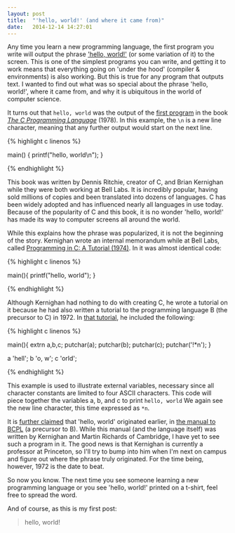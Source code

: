```yaml
---
layout: post
title:  "'hello, world!' (and where it came from)"
date:   2014-12-14 14:27:01
---
```


Any time you learn a new programming language, the first program you write will output the phrase ['hello, world!'](http://en.wikipedia.org/wiki/%22Hello,_world!%22_program) (or some variation of it) to the screen. This is one of the simplest programs you can write, and getting it to work means that everything going on 'under the hood' (compiler & environments) is also working. But this is true for any program that outputs text. I wanted to find out what was so special about the phrase 'hello, world!', where it came from, and why it is ubiquitous in the world of computer science.

It turns out that `hello, world` was the output of the [first program](http://www.extremetech.com/computing/102835-dennis-ritchie-creator-of-c-bids-goodbye-world) in the book *[The C Programming Language](http://www.amazon.com/Programming-Language-Brian-W-Kernighan/dp/0131101633/)* (1978). In this example, the `\n` is a new line character, meaning that any further output would start on the next line.

{% highlight c linenos %}

main()
{
	printf("hello, world\n");
}

{% endhighlight %}


This book was written by Dennis Ritchie, creator of C, and Brian Kernighan while they were both working at Bell Labs. It is incredibly popular, having sold millions of copies and been translated into dozens of languages. C has been widely adopted and has influenced nearly all languages in use today. Because of the popularity of C and this book, it is no wonder 'hello, world!' has made its way to computer screens all around the world.

While this explains how the phrase was popularized, it is not the beginning of the story. Kernighan wrote an internal memorandum while at Bell Labs, called [Programming in C: A Tutorial (1974)](http://cm.bell-labs.com/cm/cs/who/dmr/ctut.pdf). In it was almost identical code:

{% highlight c linenos %}

main(){
	printf("hello, world");
}

{% endhighlight %}

Although Kernighan had nothing to do with creating C, he wrote a tutorial on it because he had also written a tutorial to the programming language B (the precursor to C) in 1972. In [that tutorial](http://cm.bell-labs.com/cm/cs/who/dmr/scbref.pdf), he included the following:

{% highlight c linenos %}

main(){
	extrn a,b,c;
	putchar(a); putchar(b); putchar(c); putchar('!*n');
	}

a 'hell';
b 'o, w';
c 'orld';

{% endhighlight %}

This example is used to illustrate external variables, necessary since all character constants are limited to four ASCII characters. This code will piece together the variables a, b, and c to print `hello, world` We again see the new line character, this time expressed as `*n`.

It is [further claimed](http://stackoverflow.com/questions/602237/where-does-hello-world-come-from) that 'hello, world' originated earlier, in [the manual to BCPL](http://www.fh-jena.de/~kleine/history/languages/Richards-BCPL-ReferenceManual.pdf) (a precursor to B). While this manual (and the language itself) was written by Kernighan and Martin Richards of Cambridge, I have yet to see such a program in it. The good news is that Kernighan is currently a professor at Princeton, so I'll try to bump into him when I'm next on campus and figure out where the phrase truly originated. For the time being, however, 1972 is the date to beat.

So now you know. The next time you see someone learning a new programming language or you see 'hello, world!' printed on a t-shirt, feel free to spread the word.

And of course, as this is my first post:

> hello, world!
